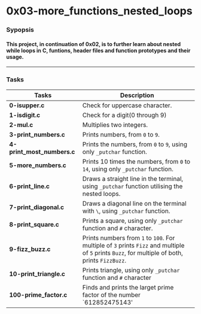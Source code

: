 # 0x03-more_functions_nested_loops
### Sypopsis
#### This project, in continuation of 0x02, is to further learn about nested while loops in C, funtions, header files and function prototypes and their usage.
-------------------------------------------------------------------------------
### Tasks
| Tasks | Description |
| ------ | ----------- |
|**0-isupper.c**| Check for uppercase character.|
|**1-isdigit.c**| Check for a digit(0 through 9)|
|**2-mul.c**| Multiplies two integers.|
|**3-print_numbers.c**| Prints numbers, from `0` to `9`.|
|**4-print_most_numbers.c**| Prints the numbers, from `0` to `9`, using only `_putchar` function.|
|**5-more_numbers.c**| Prints 10 times the numbers, from `0` to `14`, using only `_putchar` function.|
|**6-print_line.c**| Draws a straight line in the terminal, using `_putchar` function utilising the nested loops.|
|**7-print_diagonal.c**| Draws a diagonal line on the terminal with `\`, using `_putchar` function.|
|**8-print_square.c**| Prints a square, using only `_putchar` function and `#` character.|
|**9-fizz_buzz.c**| Prints numbers from `1` to `100`. For multiple of `3` prints `Fizz` and multiple of `5` prints `Buzz`, for multiple of both, prints `FizzBuzz`.|
|**10-print_triangle.c**| Prints triangle, using only `_putchar` function and `#` character|
|**100-prime_factor.c**| Finds and prints the larget prime factor of the number `612852475143'|
